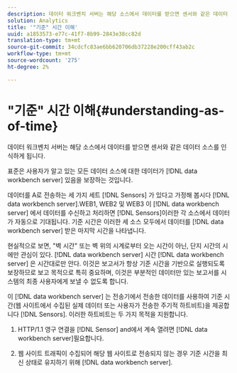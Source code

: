 ```yaml
---
description: 데이터 워크벤치 서버는 해당 소스에서 데이터를 받으면 센서와 같은 데이터 소스를 인식하게 됩니다.
solution: Analytics
title: '"기준" 시간 이해'
uuid: a1853573-e77c-41f7-8b99-2843e38cc82d
translation-type: tm+mt
source-git-commit: 34cdcfc83ae6bb620706db37228e200cff43ab2c
workflow-type: tm+mt
source-wordcount: '275'
ht-degree: 2%

---
```



# &quot;기준&quot; 시간 이해{#understanding-as-of-time}

데이터 워크벤치 서버는 해당 소스에서 데이터를 받으면 센서와 같은 데이터 소스를 인식하게 됩니다.

표준은 사용자가 알고 있는 모든 데이터 소스에 대한 데이터가 [!DNL data workbench server] 있음을 보장하는 것입니다.

데이터를 A로 전송하는 세 가지 세트 [!DNL Sensors] 가 있다고 가정해 봅시다 [!DNL data workbench server].WEB1, WEB2 및 WEB3 이 [!DNL data workbench server] 에서 데이터를 수신하고 처리하면 [!DNL Sensors]이러한 각 소스에서 데이터가 자동으로 기대됩니다. 기준 시간은 이러한 세 소스 모두에서 데이터를 [!DNL data workbench server] 받은 마지막 시간을 나타냅니다.

현실적으로 보면, &quot;벽 시간&quot; 또는 벽 위의 시계로부터 오는 시간이 아닌, 단지 시간의 시에만 관심이 있다. [!DNL data workbench server] 시간 [!DNL data workbench server] 은 시간대로만 안다. 이것은 보고서가 항상 기준 시간을 기반으로 실행되도록 보장하므로 보고 목적으로 특히 중요하며, 이것은 부분적인 데이터만 있는 보고서를 시스템의 최종 사용자에게 보낼 수 없도록 합니다.

이 [!DNL data workbench server] 는 전송기에서 전송한 데이터를 사용하여 기준 시간(웹 사이트에서 수집된 실제 데이터 또는 사용자가 전송한 주기적 하트비트)을 제공합니다 [!DNL Sensors]. 이러한 하트비트는 두 가지 목적을 지원합니다.

1. HTTP/1.1 영구 연결을 [!DNL Sensor] and에서 계속 열려면 [!DNL data workbench server]필요합니다.

1. 웹 사이트 트래픽이 수집되어 해당 웹 사이트로 전송되지 않는 경우 기준 시간을 최신 상태로 유지하기 위해 [!DNL data workbench server].

